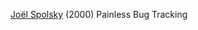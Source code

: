 
[Joël Spolsky](https://www.joelonsoftware.com/2000/11/08/painless-bug-tracking/)
(2000) Painless Bug Tracking
